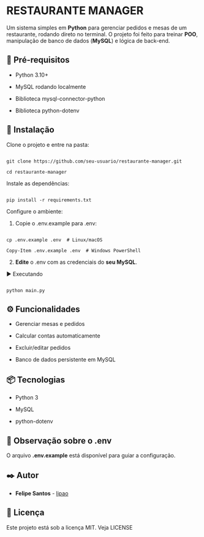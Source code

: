 # RESTAURANTE MANAGER



Um sistema simples em **Python** para gerenciar pedidos e mesas de um restaurante, rodando direto no terminal. O projeto foi feito para treinar **POO**, manipulação de banco de dados (**MySQL**) e lógica de back-end.





## 🚀 Pré-requisitos



* Python 3.10+



* MySQL rodando localmente



* Biblioteca mysql-connector-python



* Biblioteca python-dotenv





## 🔧 Instalação



Clone o projeto e entre na pasta:

```

git clone https://github.com/seu-usuario/restaurante-manager.git

cd restaurante-manager

```

Instale as dependências:

``` 

pip install -r requirements.txt

```

Configure o ambiente:



1. Copie o .env.example para .env:



```

cp .env.example .env  # Linux/macOS

Copy-Item .env.example .env  # Windows PowerShell

```



2. **Edite** o .env com as credenciais do **seu MySQL**.



▶️ Executando

```

python main.py

```



## ⚙️ Funcionalidades



* Gerenciar mesas e pedidos



* Calcular contas automaticamente



* Excluir/editar pedidos



* Banco de dados persistente em MySQL


## 📦 Tecnologias



* Python 3



* MySQL



* python-dotenv





## 🔑 Observação sobre o .env



O arquivo **.env.example** está disponível para guiar a configuração.





## ✒️ Autor



* **Felipe Santos** - [lipao](https://github.com/lipao-01)



  

## 📜 Licença



Este projeto está sob a licença MIT. Veja LICENSE

